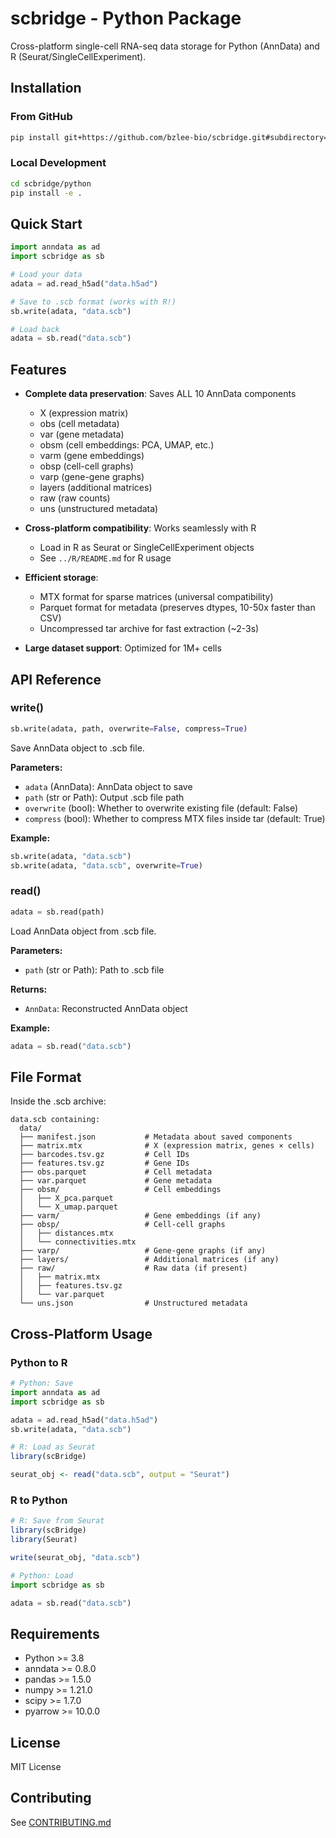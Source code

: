 # scbridge - Python Package

Cross-platform single-cell RNA-seq data storage for Python (AnnData) and R (Seurat/SingleCellExperiment).

## Installation

### From GitHub

```bash
pip install git+https://github.com/bzlee-bio/scbridge.git#subdirectory=python
```

### Local Development

```bash
cd scbridge/python
pip install -e .
```

## Quick Start

```python
import anndata as ad
import scbridge as sb

# Load your data
adata = ad.read_h5ad("data.h5ad")

# Save to .scb format (works with R!)
sb.write(adata, "data.scb")

# Load back
adata = sb.read("data.scb")
```

## Features

- **Complete data preservation**: Saves ALL 10 AnnData components
  - X (expression matrix)
  - obs (cell metadata)
  - var (gene metadata)
  - obsm (cell embeddings: PCA, UMAP, etc.)
  - varm (gene embeddings)
  - obsp (cell-cell graphs)
  - varp (gene-gene graphs)
  - layers (additional matrices)
  - raw (raw counts)
  - uns (unstructured metadata)

- **Cross-platform compatibility**: Works seamlessly with R
  - Load in R as Seurat or SingleCellExperiment objects
  - See `../R/README.md` for R usage

- **Efficient storage**:
  - MTX format for sparse matrices (universal compatibility)
  - Parquet format for metadata (preserves dtypes, 10-50x faster than CSV)
  - Uncompressed tar archive for fast extraction (~2-3s)

- **Large dataset support**: Optimized for 1M+ cells

## API Reference

### write()

```python
sb.write(adata, path, overwrite=False, compress=True)
```

Save AnnData object to .scb file.

**Parameters:**
- `adata` (AnnData): AnnData object to save
- `path` (str or Path): Output .scb file path
- `overwrite` (bool): Whether to overwrite existing file (default: False)
- `compress` (bool): Whether to compress MTX files inside tar (default: True)

**Example:**
```python
sb.write(adata, "data.scb")
sb.write(adata, "data.scb", overwrite=True)
```

### read()

```python
adata = sb.read(path)
```

Load AnnData object from .scb file.

**Parameters:**
- `path` (str or Path): Path to .scb file

**Returns:**
- `AnnData`: Reconstructed AnnData object

**Example:**
```python
adata = sb.read("data.scb")
```

## File Format

Inside the .scb archive:

```
data.scb containing:
  data/
  ├── manifest.json           # Metadata about saved components
  ├── matrix.mtx              # X (expression matrix, genes × cells)
  ├── barcodes.tsv.gz         # Cell IDs
  ├── features.tsv.gz         # Gene IDs
  ├── obs.parquet             # Cell metadata
  ├── var.parquet             # Gene metadata
  ├── obsm/                   # Cell embeddings
  │   ├── X_pca.parquet
  │   └── X_umap.parquet
  ├── varm/                   # Gene embeddings (if any)
  ├── obsp/                   # Cell-cell graphs
  │   ├── distances.mtx
  │   └── connectivities.mtx
  ├── varp/                   # Gene-gene graphs (if any)
  ├── layers/                 # Additional matrices (if any)
  ├── raw/                    # Raw data (if present)
  │   ├── matrix.mtx
  │   ├── features.tsv.gz
  │   └── var.parquet
  └── uns.json                # Unstructured metadata
```

## Cross-Platform Usage

### Python to R

```python
# Python: Save
import anndata as ad
import scbridge as sb

adata = ad.read_h5ad("data.h5ad")
sb.write(adata, "data.scb")
```

```r
# R: Load as Seurat
library(scBridge)

seurat_obj <- read("data.scb", output = "Seurat")
```

### R to Python

```r
# R: Save from Seurat
library(scBridge)
library(Seurat)

write(seurat_obj, "data.scb")
```

```python
# Python: Load
import scbridge as sb

adata = sb.read("data.scb")
```

## Requirements

- Python >= 3.8
- anndata >= 0.8.0
- pandas >= 1.5.0
- numpy >= 1.21.0
- scipy >= 1.7.0
- pyarrow >= 10.0.0

## License

MIT License

## Contributing

See [CONTRIBUTING.md](../../CONTRIBUTING.md)

<!-- ## Citation

If you use scbridge in your research, please cite:

```
[Citation information will be added]
``` -->

